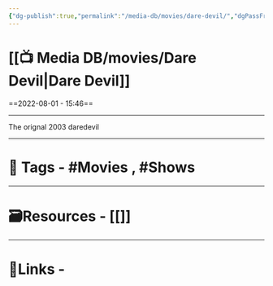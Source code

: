 ```yaml
---
{"dg-publish":true,"permalink":"/media-db/movies/dare-devil/","dgPassFrontmatter":true,"noteIcon":"3","created":"2023-11-14T21:08:39.629+05:30","updated":"2023-12-12T23:36:19.093+05:30"}
---
```


# [[📺 Media DB/movies/Dare Devil\|Dare Devil]]
==2022-08-01 - 15:46==

---
The orignal 2003 daredevil

---
# 🧶 Tags - #Movies , #Shows 

---
# 🗃Resources - [[]]
---
# 🔗Links -